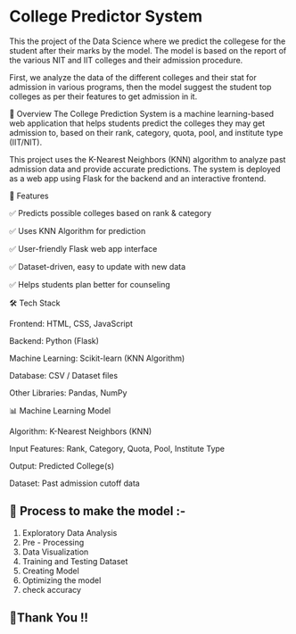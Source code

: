 # College Predictor System
This the project of the Data Science where we predict the collegese for the student after their marks by the model. The model is based on the report of the various NIT and IIT colleges and their admission procedure.

First, we analyze the data of the different colleges and their stat for admission in various programs, then the model suggest the student top colleges as per their features to get admission in it.

📌 Overview
The College Prediction System is a machine learning-based web application that helps students predict the colleges they may get admission to, based on their rank, category, quota, pool, and institute type (IIT/NIT).

This project uses the K-Nearest Neighbors (KNN) algorithm to analyze past admission data and provide accurate predictions. The system is deployed as a web app using Flask for the backend and an interactive frontend.

🚀 Features

✅ Predicts possible colleges based on rank & category

✅ Uses KNN Algorithm for prediction

✅ User-friendly Flask web app interface

✅ Dataset-driven, easy to update with new data

✅ Helps students plan better for counseling

🛠️ Tech Stack

Frontend: HTML, CSS, JavaScript

Backend: Python (Flask)

Machine Learning: Scikit-learn (KNN Algorithm)

Database: CSV / Dataset files

Other Libraries: Pandas, NumPy

📊 Machine Learning Model

Algorithm: K-Nearest Neighbors (KNN)

Input Features: Rank, Category, Quota, Pool, Institute Type

Output: Predicted College(s)

Dataset: Past admission cutoff data

## 🔧 Process to make the model :-
1. Exploratory Data Analysis
2. Pre - Processing
3. Data Visualization 
4. Training and Testing Dataset
5. Creating Model
6. Optimizing the model
7. check accuracy

## 🤝Thank You !!
